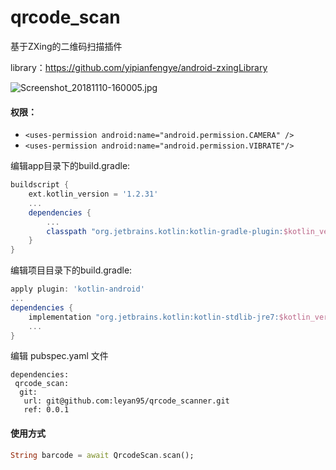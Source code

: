 # qrcode_scan

基于ZXing的二维码扫描插件

library：https://github.com/yipianfengye/android-zxingLibrary

![Screenshot_20181110-160005.jpg](https://upload-images.jianshu.io/upload_images/3646846-c30da8ba73215907.jpg?imageMogr2/auto-orient/strip%7CimageView2/2/w/1240)

#### 权限：
- `<uses-permission android:name="android.permission.CAMERA" />`
- `<uses-permission android:name="android.permission.VIBRATE"/>`


编辑app目录下的build.gradle:
```groovy
buildscript {
    ext.kotlin_version = '1.2.31'
    ...
    dependencies {
        ...
        classpath "org.jetbrains.kotlin:kotlin-gradle-plugin:$kotlin_version"
    }
}
```
编辑项目目录下的build.gradle:
```groovy
apply plugin: 'kotlin-android'
...
dependencies {
    implementation "org.jetbrains.kotlin:kotlin-stdlib-jre7:$kotlin_version"
    ...
}
```

编辑 pubspec.yaml 文件
```
dependencies:
 qrcode_scan:
  git:
   url: git@github.com:leyan95/qrcode_scanner.git
   ref: 0.0.1
```

#### 使用方式
```dart
String barcode = await QrcodeScan.scan();
```

